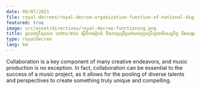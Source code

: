 ```yaml
---
date: 08/07/2021
file: royal-decrees/royal-decree-organization-function-of-national-digital-economy-society-council.pdf
featured: true
image: src/asset/directives/royal-decree-functioning.png
title: ព្រះរាជក្រឹត្យលេខ ០៨២១/៥៦៤ ស្តីពីការរៀបចំ និងការប្រព្រឹត្តទៅរបស់ក្រុមប្រឹក្សាជាតិសេដ្ឋកិច្ច និងសង្គមឌីជីថល
type: royalDecree
lang: km
---
```


Collaboration is a key component of many creative endeavors, and music production is no exception. In fact, collaboration can be essential to the success of a music project, as it allows for the pooling of diverse talents and perspectives to create something truly unique and compelling.
